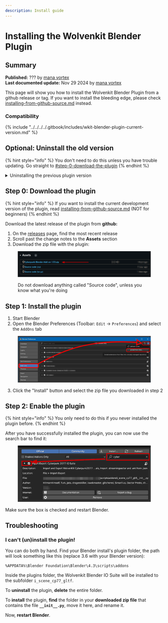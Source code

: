 ```yaml
---
description: Install guide
---
```


# Installing the Wolvenkit Blender Plugin

## Summary

**Published:** ??? by [mana vortex](https://app.gitbook.com/u/NfZBoxGegfUqB33J9HXuCs6PVaC3 "mention")\
**Last documented update:** Nov 29 2024 by [mana vortex](https://app.gitbook.com/u/NfZBoxGegfUqB33J9HXuCs6PVaC3 "mention")

This page will show you how to install the Wolvenkit Blender Plugin from a github release or tag. If you want to install the bleeding edge, please check [installing-from-github-source.md](installing-from-github-source.md "mention") instead.

### Compatibility

{% include "../../../../.gitbook/includes/wkit-blender-plugin-current-version.md" %}

## Optional: Uninstall the old version

{% hint style="info" %}
You don't need to do this unless you have trouble updating. Go straight to [#step-0-download-the-plugin](./#step-0-download-the-plugin "mention")
{% endhint %}

<details>

<summary>Uninstalling the previous plugin version</summary>

1. Open the Blender Preferences (Toolbar: `Edit` -> `Preferences`) and select the `AddOns` tab

<img src="../../../../.gitbook/assets/blender_plugin_uninstall.png" alt="" data-size="original">

2. Complete either of the options below:
   * Click the  `Remove` button\
     The build-in Blender way. Should work. If it doesn't check the second option
   * Delete the files on your disk\
     Check the plugin's `file` entry. It will usually be something like this:

```
%APPDATA%\Blender Foundation\Blender\4.3\scripts\addons\i_scene_cp77_gltf
```

Navigate there with your Windows Explorer (Hotkey: `Windows+R`, paste the path above after changing your Blender version), and delete everything — either the entire folder, or all files inside.

3. Optional: Close and re-open Blender

</details>

## Step 0: Download the plugin

{% hint style="info" %}
If you want to install the current development version of the plugin, read [installing-from-github-source.md](installing-from-github-source.md "mention") (NOT for beginners)
{% endhint %}

Download the latest release of the plugin from **github:**&#x20;

1. On the [releases](https://github.com/WolvenKit/Cyberpunk-Blender-add-on/releases) page, find the most recent release
2. Scroll past the change notes to the **Assets** section
3. Download the zip file with the plugin:

<figure><img src="../../../../.gitbook/assets/blender_plugin_download.png" alt=""><figcaption><p>Do not download anything called "Source code", unless you know what you're doing</p></figcaption></figure>

## Step 1: Install the plugin

1. Start Blender
2. Open the Blender Preferences (Toolbar: `Edit` -> `Preferences`) and select the `AddOns` tab

<figure><img src="../../../../.gitbook/assets/blender_plugin_install..png" alt=""><figcaption></figcaption></figure>

3. Click the "Install" button and select the zip file you downloaded in step 2

## Step 2: Enable the plugin

{% hint style="info" %}
You only need to do this if you never installed the plugin before.
{% endhint %}

After you have successfully installed the plugin, you can now use the search bar to find it:

<figure><img src="../../../../.gitbook/assets/blender_plugin_enable.png" alt=""><figcaption></figcaption></figure>

Make sure the box is checked and restart Blender.

## Troubleshooting

### I can't (un)install the plugin!

You can do both by hand. Find your Blender install's plugin folder, the path will look something like this (replace 3.6 with your Blender version):

```
%APPDATA%\Blender Foundation\Blender\4.3\scripts\addons
```

Inside the plugins folder, the Wolvenkit Blender IO Suite will be installed to the subfolder `i_scene_cp77_gltf`.

To **uninstall** the plugin, **delete** the entire folder.

To **install** the plugin, **find** the folder in your **downloaded zip file** that contains the file **`__init__.py`**, move it here, and rename it.

Now, **restart Blender**.



